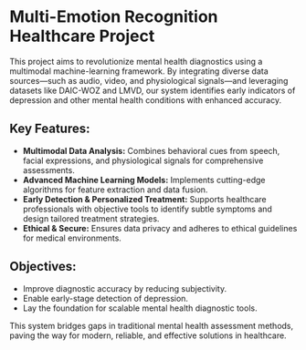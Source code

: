 # Multi-Emotion Recognition Healthcare Project

This project aims to revolutionize mental health diagnostics using a multimodal machine-learning framework. By integrating diverse data sources—such as audio, video, and physiological signals—and leveraging datasets like DAIC-WOZ and LMVD, our system identifies early indicators of depression and other mental health conditions with enhanced accuracy.

## Key Features:
- **Multimodal Data Analysis:** Combines behavioral cues from speech, facial expressions, and physiological signals for comprehensive assessments.
- **Advanced Machine Learning Models:** Implements cutting-edge algorithms for feature extraction and data fusion.
- **Early Detection & Personalized Treatment:** Supports healthcare professionals with objective tools to identify subtle symptoms and design tailored treatment strategies.
- **Ethical & Secure:** Ensures data privacy and adheres to ethical guidelines for medical environments.

## Objectives:
- Improve diagnostic accuracy by reducing subjectivity.
- Enable early-stage detection of depression.
- Lay the foundation for scalable mental health diagnostic tools.

This system bridges gaps in traditional mental health assessment methods, paving the way for modern, reliable, and effective solutions in healthcare.
